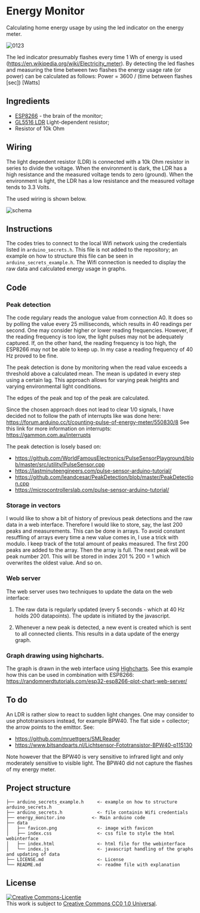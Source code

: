 # Energy Monitor

Calculating home energy usage by using the led indicator on the energy meter.

![0123](https://github.com/user-attachments/assets/8567d732-d750-42e3-8d2b-b500185a4166)

The led indicator presumably flashes every time 1 Wh of energy is used (https://en.wikipedia.org/wiki/Electricity_meter).
By detecting the led flashes and measuring the time between two flashes the energy usage rate (or power) can be calculated as follows:
Power = 3600 / (time between flashes [sec]) [Watts]

## Ingredients

- [ESP8266](https://en.wikipedia.org/wiki/ESP8266) - the brain of the monitor;
- [GL5516 LDR](https://en.wikipedia.org/wiki/Photoresistor) Light-dependent resistor;
- Resistor of 10k Ohm

## Wiring

The light dependent resistor (LDR) is connected with a 10k Ohm resistor in series to divide the voltage. 
When the environment is dark, the LDR has a high resistance and the measured voltage tends to zero (ground). 
When the environment is light, the LDR has a low resistance and the measured voltage tends to 3.3 Volts.

The used wiring is shown below.

![schema](https://github.com/user-attachments/assets/8f83836d-f707-4fd5-adda-57f91d4ffed7)


## Instructions

The codes tries to connect to the local Wifi network using the credentials listed in `arduino_secrets.h`. 
This file is not added to the repository; an example on how to structure this file can be seen in `arduino_secrets_example.h`.
The Wifi connection is needed to display the raw data and calculated energy usage in graphs.

## Code

### Peak detection

The code regulary reads the anologue value from connection A0. 
It does so by polling the value every 25 milliseconds, which results in 40 readings per second. 
One may consider higher or lower reading frequencies. 
However, if the reading frequency is too low, the light pulses may not be adequately captured. 
If, on the other hand, the reading frequency is too high, the ESP8266 may not be able to keep up.
In my case a reading frequency of 40 Hz proved to be fine.

The peak detection is done by monitoring when the read value exceeds a threshold above a calculated mean.
The mean is updated in every step using a certain lag. 
This approach allows for varying peak heights and varying environmental light conditions.

The edges of the peak and top of the peak are calculated.

Since the chosen approach does not lead to clear 1/0 signals, 
I have decided not to follow the path of interrupts like was done here: https://forum.arduino.cc/t/counting-pulse-of-energy-meter/550830/8
See this link for more information on interrupts: https://gammon.com.au/interrupts

The peak detection is losely based on:
- https://github.com/WorldFamousElectronics/PulseSensorPlayground/blob/master/src/utility/PulseSensor.cpp
- https://lastminuteengineers.com/pulse-sensor-arduino-tutorial/
- https://github.com/leandcesar/PeakDetection/blob/master/PeakDetection.cpp
- https://microcontrollerslab.com/pulse-sensor-arduino-tutorial/

### Storage in vectors

I would like to show a bit of history of previous peak detections and the raw data in a web interface. 
Therefore I would like to store, say, the last 200 peaks and measurements.
This can be done in arrays. 
To avoid constant resuffling of arrays every time a new value comes in, I use a trick with modulo.
I keep track of the total amount of peaks measured. The first 200 peaks are added to the array. Then the array is full.
The next peak will be peak number 201. This will be stored in index 201 % 200 = 1 which overwrites the oldest value.
And so on.

### Web server 

The web server uses two techniques to update the data on the web interface:

1. The raw data is regularly updated (every 5 seconds - which at 40 Hz holds 200 datapoints).
The update is initiated by the javascript.

2. Whenever a new peak is detected, a new event is created which is sent to all connected clients. 
This results in a data update of the energy graph.

### Graph drawing using highcharts.

The graph is drawn in the web interface using [Highcharts](https://www.highcharts.com/). 
See this example how this can be used in combination with ESP8266: https://randomnerdtutorials.com/esp32-esp8266-plot-chart-web-server/

## To do

An LDR is rather slow to react to sudden light changes. One may consider to use phototransisors instead, for example BPW40. 
The flat side = collector; the arrow points to the emittor. See:
- https://github.com/mruettgers/SMLReader
- https://www.bitsandparts.nl/Lichtsensor-Fototransistor-BPW40-p115130

Note however that the BPW40 is very sensitive to infrared light and only moderately sensitive to visible light. 
The BPW40 did not capture the flashes of my energy meter.

## Project structure

```
├── arduino_secrets_example.h     <- example on how to structure arduino_secrets.h
├── arduino_secrets.h             <- file containin Wifi credentials
├── energy_monitor.ino          <- Main arduino code
├── data
│   ├── favicon.png               <- image with favicon
│   ├── index.css                 <- css file to style the html webinterface
│   ├── index.html                <- html file for the webinterface
│   └── index.js                  <- javascript handling of the graphs and updating of data
├── LICENSE.md                    <- License
└── README.md                     <- readme file with explanation
```

## License

<a rel="license" href="https://creativecommons.org/publicdomain/zero/1.0/">
<img alt="Creative Commons-Licentie" style="border-width:0" src="https://licensebuttons.net/l/publicdomain/88x31.png" />
</a>
<br />This work is subject to <a rel="license" href="https://creativecommons.org/publicdomain/zero/1.0/">Creative Commons CC0 1.0 Universal</a>.
